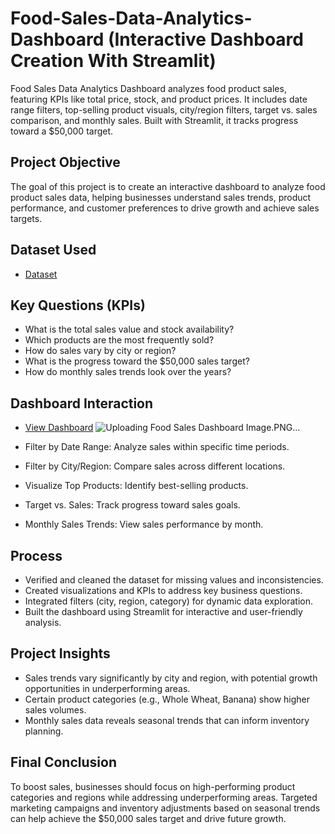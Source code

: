 # Food-Sales-Data-Analytics-Dashboard (Interactive Dashboard Creation With Streamlit)
Food Sales Data Analytics Dashboard analyzes food product sales, featuring KPIs like total price, stock, and product prices. It includes date range filters, top-selling product visuals, city/region filters, target vs. sales comparison, and monthly sales. Built with Streamlit, it tracks progress toward a $50,000 target.

## Project Objective
The goal of this project is to create an interactive dashboard to analyze food product sales data, helping businesses understand sales trends, product performance, and customer preferences to drive growth and achieve sales targets.

## Dataset Used
- <a href="https://github.com/Khairunsa/Food-Sales-Dashboard/blob/main/foodsales.xlsx">Dataset</a>

## Key Questions (KPIs)
- What is the total sales value and stock availability?
- Which products are the most frequently sold?
- How do sales vary by city or region?
- What is the progress toward the $50,000 sales target?
- How do monthly sales trends look over the years?

## Dashboard Interaction
- <a href="https://github.com/Khairunsa/Food-Sales-Dashboard/blob/main/Food%20Sales%20Dashboard%20Image.PNG">View Dashboard</a>
![Uploading Food Sales Dashboard Image.PNG…]()

- Filter by Date Range: Analyze sales within specific time periods.
- Filter by City/Region: Compare sales across different locations.
- Visualize Top Products: Identify best-selling products.
- Target vs. Sales: Track progress toward sales goals.
- Monthly Sales Trends: View sales performance by month.

## Process
- Verified and cleaned the dataset for missing values and inconsistencies.
- Created visualizations and KPIs to address key business questions.
- Integrated filters (city, region, category) for dynamic data exploration.
- Built the dashboard using Streamlit for interactive and user-friendly analysis.

## Project Insights
- Sales trends vary significantly by city and region, with potential growth opportunities in underperforming areas.
- Certain product categories (e.g., Whole Wheat, Banana) show higher sales volumes.
- Monthly sales data reveals seasonal trends that can inform inventory planning.

## Final Conclusion
To boost sales, businesses should focus on high-performing product categories and regions while addressing underperforming areas. Targeted marketing campaigns and inventory adjustments based on seasonal trends can help achieve the $50,000 sales target and drive future growth.
